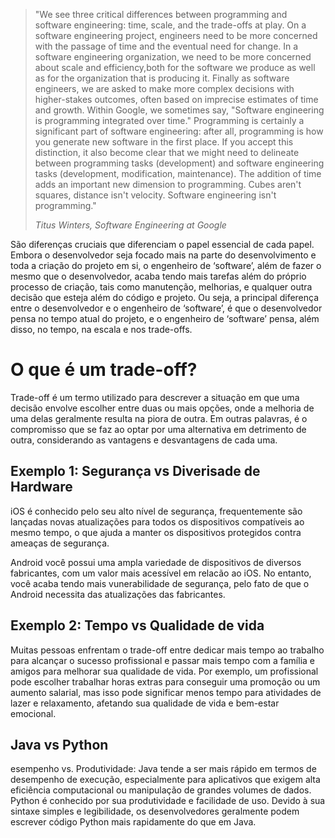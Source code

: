 > "We see three critical differences between programming and software engineering: time, scale, and the trade-offs at play. On a software engineering project, engineers need to be more concerned with the passage of time and the eventual need for change. In a software engineering organization, we need to be more concerned about scale and efficiency,both for the software we produce as well as for the organization that is producing it. Finally as software engineers, we are asked to make more complex decisions with higher-stakes outcomes, often based on imprecise estimates of time and growth. Within Google, we sometimes say, "Software engineering is programming integrated over time." Programming is certainly a significant part of software engineering: after all, programming is how you generate new software in the first place. If you accept this distinction, it also become clear that we might need to delineate between programming tasks (development) and software engineering tasks (development, modification, maintenance). The addition of time adds an important new dimension to programming. Cubes aren't squares, distance isn't velocity. Software engineering isn't programming."
>
> *Titus Winters, Software Engineering at Google*

São diferenças cruciais que diferenciam o papel essencial de cada papel. Embora o desenvolvedor seja focado mais na parte do desenvolvimento e toda a criação do projeto em si, o engenheiro de ‘software’, além de fazer o mesmo que o desenvolvedor, acaba tendo mais tarefas além do próprio processo de criação, tais como manutenção, melhorias, e qualquer outra decisão que esteja além do código e projeto. Ou seja, a principal diferença entre o desenvolvedor e o engenheiro de ‘software’, é que o desenvolvedor pensa no tempo atual do projeto, e o engenheiro de ‘software’ pensa, além disso, no tempo, na escala e nos trade-offs.



<h1> O que é um trade-off?</h1>
<p> Trade-off é um termo utilizado para descrever a situação em que uma decisão envolve escolher entre duas ou mais opções, onde a melhoria de uma delas geralmente resulta na piora de outra. Em outras palavras, é o compromisso que se faz ao optar por uma alternativa em detrimento de outra, considerando as vantagens e desvantagens de cada uma.</p>


<h2>Exemplo 1: Segurança vs Diverisade de Hardware</h2>
  <p>iOS é conhecido pelo seu alto nível de segurança, frequentemente são lançadas novas atualizações para todos os dispositivos compatíveis ao mesmo tempo, o que ajuda a manter os dispositivos protegidos contra ameaças de segurança.</p>
  <p>Android você possui uma ampla variedade de dispositivos de diversos fabricantes, com um valor mais acessível em relacão ao iOS. No entanto, você acaba tendo mais vunerabilidade de segurança, pelo fato de que o Android necessita das atualizações das fabricantes.</p>



<h2>Exemplo 2: Tempo vs Qualidade de vida</h2>
<p>Muitas pessoas enfrentam o trade-off entre dedicar mais tempo ao trabalho para alcançar o sucesso profissional e passar mais tempo com a família e amigos para melhorar sua qualidade de vida. Por exemplo, um profissional pode escolher trabalhar horas extras para conseguir uma promoção ou um aumento salarial, mas isso pode significar menos tempo para atividades de lazer e relaxamento, afetando sua qualidade de vida e bem-estar emocional.</p>


<h2>Java vs Python</h2>
<p>esempenho vs. Produtividade:
Java tende a ser mais rápido em termos de desempenho de execução, especialmente para aplicativos que exigem alta eficiência computacional ou manipulação de grandes volumes de dados.
Python é conhecido por sua produtividade e facilidade de uso. Devido à sua sintaxe simples e legibilidade, os desenvolvedores geralmente podem escrever código Python mais rapidamente do que em Java.</p>





